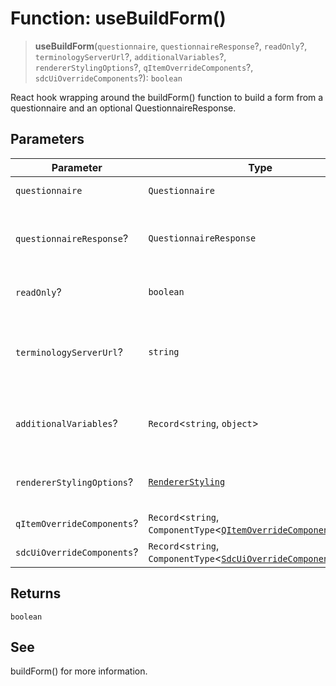 # Function: useBuildForm()

> **useBuildForm**(`questionnaire`, `questionnaireResponse`?, `readOnly`?, `terminologyServerUrl`?, `additionalVariables`?, `rendererStylingOptions`?, `qItemOverrideComponents`?, `sdcUiOverrideComponents`?): `boolean`

React hook wrapping around the buildForm() function to build a form from a questionnaire and an optional QuestionnaireResponse.

## Parameters

| Parameter | Type | Description |
| ------ | ------ | ------ |
| `questionnaire` | `Questionnaire` | Questionnaire to be rendered |
| `questionnaireResponse`? | `QuestionnaireResponse` | Pre-populated/draft/loaded QuestionnaireResponse to be rendered (optional) |
| `readOnly`? | `boolean` | Applies read-only mode to all items in the form view |
| `terminologyServerUrl`? | `string` | Terminology server url to fetch terminology. If not provided, the default terminology server will be used. (optional) |
| `additionalVariables`? | `Record`\<`string`, `object`\> | Additional key-value pair of SDC variables `Record<name, variable extension>` for testing (optional) |
| `rendererStylingOptions`? | [`RendererStyling`](../interfaces/RendererStyling.md) | Renderer styling to be applied to the form. See docs for styling options. (optional) |
| `qItemOverrideComponents`? | `Record`\<`string`, `ComponentType`\<[`QItemOverrideComponentProps`](../interfaces/QItemOverrideComponentProps.md)\>\> | FIXME add comment |
| `sdcUiOverrideComponents`? | `Record`\<`string`, `ComponentType`\<[`SdcUiOverrideComponentProps`](../interfaces/SdcUiOverrideComponentProps.md)\>\> | FIXME add comment |

## Returns

`boolean`

## See

buildForm() for more information.
